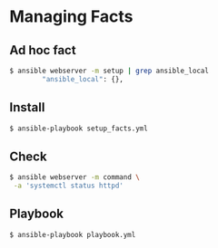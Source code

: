 # Managing Facts

## Ad hoc fact
```bash
$ ansible webserver -m setup | grep ansible_local
        "ansible_local": {},
```

## Install
```bash
$ ansible-playbook setup_facts.yml
```

## Check
```bash
$ ansible webserver -m command \
 -a 'systemctl status httpd'
```

## Playbook
```bash
$ ansible-playbook playbook.yml
```